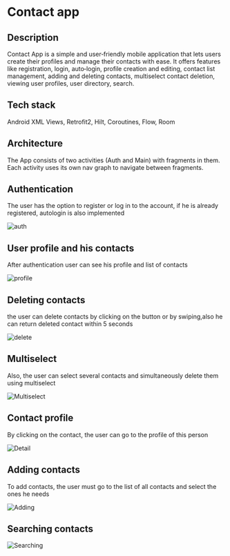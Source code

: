 # Contact app

## Description
Contact App is a simple and user‑friendly mobile application that lets users create their profiles and manage their contacts with ease. It offers features like registration, login, auto‑login, profile creation and editing, contact list management, adding and deleting contacts, multiselect contact deletion, viewing user profiles, user directory, search.

## Tech stack
Android XML Views, Retrofit2, Hilt, Coroutines, Flow, Room

## Architecture
The App consists of two activities (Auth and Main) with fragments in them. Each activity uses its own nav graph to navigate between fragments.

## Authentication
The user has the option to register or log in to the account, if he is already registered, autologin is also implemented

![auth](https://i.imgur.com/wW015F2.gif)

## User profile and his contacts
After authentication user can see his profile and list of contacts

![profile](https://imgur.com/4zJEMTr.gif)

## Deleting contacts
the user can delete contacts by clicking on the button or by swiping,also he can return deleted contact within 5 seconds

![delete](https://imgur.com/tBrlvN0.gif)

## Multiselect
 Also, the user can select several contacts and simultaneously delete them using multiselect

![Multiselect](https://imgur.com/OSo8RYW.gif)

## Contact profile
By clicking on the contact, the user can go to the profile of this person

![Detail](https://imgur.com/AI66ekM.gif)

## Adding contacts
To add contacts, the user must go to the list of all contacts and select the ones he needs

![Adding](https://imgur.com/vLoxjIk.gif)

## Searching contacts
![Searching](https://imgur.com/mwLMlLV.gif)
